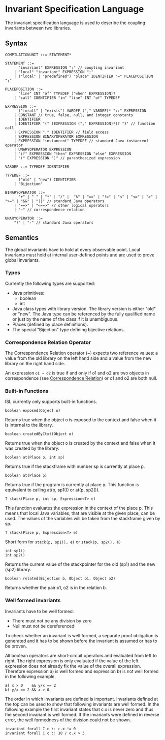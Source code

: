 Invariant Specification Language
================================

The invariant specification language is used to describe the coupling invariants
between two libraries.

Syntax
------
	
	COMPILATIONUNIT ::= STATEMENT* 

	STATEMENT ::= 
		  "invariant" EXPRESSION ";" // coupling invariant
		| "local" "invariant" EXPRESSION ";"
		| ("local" | "predefined") "place" IDENTIFIER "=" PLACEPOSITION ";"
	
	PLACEPOSITION ::=
	      "line" INT "of" TYPEDEF ("when" EXPRESSION)?
	    | "call" IDENTIFIER "in" "line" INT "of" TYPEDEF
	
	EXPRESSION ::= 
		  ("forall" | "exists") VARDEF ("," VARDEF)* "::" EXPRESSION
    	| CONSTANT // true, false, null, and integer constants
    	| IDENTIFIER
    	| IDENTIFIER "(" (EXPRESSION ("," EXPRESSION)*)? ")" // function call
    	| EXPRESSION "." IDENTIFIER // field access
    	| EXPRESSION BINARYOPERATOR EXPRESSION
    	| EXPRESSION "instanceof" TYPEDEF // standard Java instanceof operator
    	| UNARYOPERATOR EXPRESSION
    	| "if" EXPRESSION "then" EXPRESSION "else" EXPRESSION
    	| "(" EXPRESSION ")" // parenthesized expression
 
	VARDEF ::= TYPEDEF IDENTIFIER

	TYPEDEF ::= 
	      ("old" | "new") IDENTIFIER
	    | "Bijection"
	      
	BINARYOPERATOR ::=
	      "+" | "-" | "*" | "/" |  "%" | "==" | "!=" | "<" | "<=" | ">" | ">=" | "&&" | "||" // standard Java operators
	    | "==>" | "<==>" // other logical operators
	    | "~" // correspondence relation
	
	UNARYOPERATOR ::= 
	    "!" | "-" // standard Java operators

Semantics
---------

The global invariants have to hold at every observable point. Local invariants must hold at internal user-defined points and are used to prove global invariants.

### Types

Currently the following types are supported:

- Java primitives: 
	- boolean
	- int
- Java class types with library version. The library version is either "old" or "new".
	The Java type can be referenced by the fully qualified name or just by the name of the class if it is unambiguous.
- Places (defined by place definitions).
- The special "Bijection" type defining bijective relations.

### Correspondence Relation Operator

The Correspondence Relation operator (~) expects two reference values: a value from the 
old library on the left hand side and a value from the new library on the right hand side.

An expression `o1 ~ o2` is true if and only if o1 and o2 are two objects in correspondence 
(see [Correspondence Relation](blablub.html#bum)) or o1 and o2 are both null.

### Built-in Functions

ISL currently only supports built-in functions.

	boolean exposed(Object o)
	
Returns true when the object o is exposed to the context 
and false when it is internal to the library.

	boolean createdByCtxt(Object o)

Returns true when the object o is created by the context and false
when it was created by the library.

	boolean at(Place p, int sp)
	
Returns true if the stackframe with number sp is currently at place p. 

	boolean at(Place p)
	
Returns true if the program is currently at place p. 
This function is equivalent to calling at(p, sp1()) or at(p, sp2()).

	T stack(Place p, int sp, Expression<T> e)
	
This function evaluates the expression in the context of the place p. 
This means that local Java variables, that are visible at the given place, can be used.
The values of the variables will be taken from the stackframe given by sp.

	T stack(Place p, Expression<T> e)
	
Short form for `stack(p, sp1(), e)` or `stack(p, sp2(), e)`

	int sp1()
	int sp2()
	
Returns the current value of the stackpointer for the old (sp1) and the new (sp2) library.

	boolean related(Bijection b, Object o1, Object o2)
	
Returns whether the pair o1, o2 is in the relation b.

### Well formed invariants

Invariants have to be well formed:

- There must not be any division by zero
- Null must not be dereferenced

To check whether an invariant is well formed, a separate proof obligation is generated
and it has to be shown before the invariant is assumed or has to be proven.

All boolean operators are short-circuit operators and evaluated from left to right. 
The right expression is only evaluated if the value of the left expression does not already
fix the value of the overall expression. Therefore expression a) is well formed and
expression b) is not well formed in the following example.

	a) x > 0    && y/x == 2
	b) y/x == 2 && x > 0
 
The order in which invariants are defined is important. Invariants defined at the top
can be used to show that following invariants are well formed. In the following example
the first invariant states that c.x is never zero and thus the second  invariant is
well formed. If the invariants were defined in reverse error, the well formedness of
the division could not be shown.
	
	invariant forall C c :: c.x != 0
	invariant forall C c :: 10 / c.x > 3 


